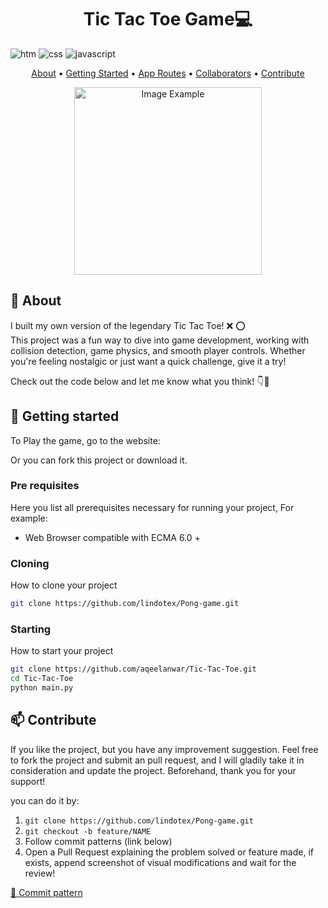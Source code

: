 [JAVASCRIPT__BADGE]: https://img.shields.io/badge/Javascript-000?style=for-the-badge&logo=javascript

[HTML_BADGE]: https://img.shields.io/badge/HTML5-E34F26?style=for-the-badge&logo=html5&logoColor=white

[CSS_BADGE]: https://img.shields.io/badge/CSS3-1572B6?style=for-the-badge&logo=css3&logoColor=white

<h1 align="center" style="font-weight: bold;">Tic Tac Toe Game💻</h1>

![htm][HTML_BADGE]
![css][CSS_BADGE]
![javascript][JAVASCRIPT__BADGE]

<p align="center">
 <a href="#about">About</a> • 
 <a href="#started">Getting Started</a> • 
  <a href="#started">App Routes</a> • 
  <a href="#colab">Collaborators</a> •
 <a href="#contribute">Contribute</a>
</p>

<p align="center">
    <img src="./assets/pong.jpg" alt="Image Example" width="300px">
</p>

<h2 id="started">📌 About</h2>

I built my own version of the legendary Tic Tac Toe! ❌ ⭕️ </br> This project was a fun way to dive into game development, working with collision detection, game physics, and smooth player controls. Whether you're feeling nostalgic or just want a quick challenge, give it a try!

Check out the code below and let me know what you think! 👇🔽


<h2 id="started">🚀 Getting started</h2>

To Play the game, go to the website:


Or you can fork this project or download it.

<h3> Pre requisites </h3>

Here you list all prerequisites necessary for running your project, For example:

 - Web Browser compatible with ECMA 6.0 +

<h3>Cloning</h3>

How to clone your project

```bash
git clone https://github.com/lindotex/Pong-game.git
```

<h3>Starting</h3>

How to start your project

```bash
git clone https://github.com/aqeelanwar/Tic-Tac-Toe.git
cd Tic-Tac-Toe
python main.py
```

<h2 id="contribute">📫 Contribute</h2>

If you like the project, but you have any improvement suggestion. Feel free to fork the project and submit an pull request, and I will gladily take it in consideration and update the project.
Beforehand, thank you for your support!

you can do it by:

1. `git clone https://github.com/lindotex/Pong-game.git`
2. `git checkout -b feature/NAME`
3. Follow commit patterns (link below)
4. Open a Pull Request explaining the problem solved or feature made, if exists, append screenshot of visual modifications and wait for the review!

[💾 Commit pattern](https://gist.github.com/joshbuchea/6f47e86d2510bce28f8e7f42ae84c716)